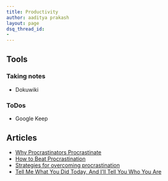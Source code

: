 ```yaml
---
title: Productivity
author: aaditya prakash
layout: page
dsq_thread_id:
- 
---
```


## Tools

### Taking notes
 * Dokuwiki

### ToDos
 * Google Keep
 
## Articles
 * [Why Procrastinators Procrastinate]( <http://waitbutwhy.com/2013/10/why-procrastinators-procrastinate.html>)
 * [How to Beat Procrastination]( <http://waitbutwhy.com/2013/11/how-to-beat-procrastination.html>)
 * [Strategies for overcoming procrastination]( <https://blog.todoist.com/2016/03/07/strategies-for-overcoming-procrastination/>)
 * [Tell Me What You Did Today, And I’ll Tell You Who You Are]( <https://medium.com/life-learning/tell-me-what-you-did-today-and-i-ll-tell-you-who-you-are-e19735c59f7b#.7yf1ufbok>)
